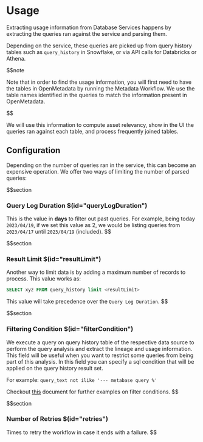 # Usage

Extracting usage information from Database Services happens by extracting the queries ran against the service and parsing them.

Depending on the service, these queries are picked up from query history tables such as `query_history` in Snowflake, or via API calls for Databricks or Athena.

$$note

Note that in order to find the usage information, you will first need to have the tables in OpenMetadata by running the Metadata Workflow. We use the table names identified in the queries to match the information present in OpenMetadata.

$$

We will use this information to compute asset relevancy, show in the UI the queries ran against each table, and process frequently joined tables.

## Configuration

Depending on the number of queries ran in the service, this can become an expensive operation. We offer two ways of limiting the number of parsed queries:

$$section
### Query Log Duration $(id="queryLogDuration")

This is the value in **days** to filter out past queries. For example, being today `2023/04/19`, if we set this value as 2, we would be listing queries from `2023/04/17` until `2023/04/19` (included).
$$

$$section
### Result Limit $(id="resultLimit")

Another way to limit data is by adding a maximum number of records to process. This value works as:

```sql
SELECT xyz FROM query_history limit <resultLimit>
```

This value will take precedence over the `Query Log Duration`.
$$


$$section
### Filtering Condition $(id="filterCondition")

We execute a query on query history table of the respective data source to perform the query analysis and extract the lineage and usage information. This field will be useful when you want to restrict some queries from being part of this analysis. In this field you can specify a sql condition that will be applied on the query history result set.

For example: `query_text not ilike '--- metabase query %'`


Checkout [this](https://docs.open-metadata.org/connectors/ingestion/workflows/usage/filter-query-set) document for further examples on filter conditions.
$$

$$section
### Number of Retries $(id="retries")

Times to retry the workflow in case it ends with a failure.
$$